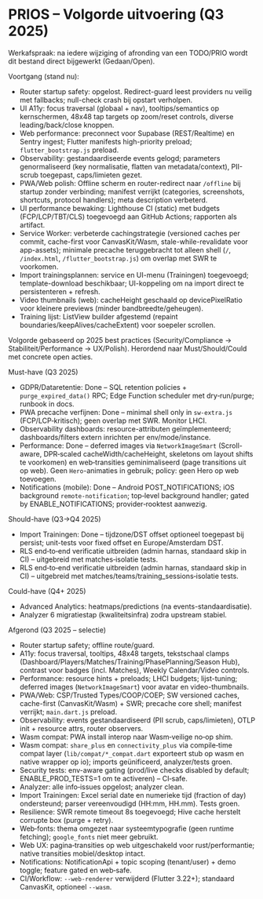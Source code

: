 # PRIOS – Volgorde uitvoering (Q3 2025)

Werkafspraak: na iedere wijziging of afronding van een TODO/PRIO wordt dit bestand direct bijgewerkt (Gedaan/Open).

Voortgang (stand nu):
- Router startup safety: opgelost. Redirect-guard leest providers nu veilig met fallbacks; null-check crash bij opstart verholpen.
- UI A11y: focus traversal (globaal + nav), tooltips/semantics op kernschermen, 48x48 tap targets op zoom/reset controls, diverse leading/back/close knoppen.
- Web performance: preconnect voor Supabase (REST/Realtime) en Sentry ingest; Flutter manifests high-priority preload; `flutter_bootstrap.js` preload.
- Observability: gestandaardiseerde events gelogd; parameters genormaliseerd (key normalisatie, flatten van metadata/context), PII-scrub toegepast, caps/limieten gezet.
- PWA/Web polish: Offline scherm en router-redirect naar `/offline` bij startup zonder verbinding; manifest verrijkt (categories, screenshots, shortcuts, protocol handlers); meta description verbeterd.
- UI performance bewaking: Lighthouse CI (static) met budgets (FCP/LCP/TBT/CLS) toegevoegd aan GitHub Actions; rapporten als artifact.
- Service Worker: verbeterde cachingstrategie (versioned caches per commit, cache-first voor CanvasKit/Wasm, stale-while-revalidate voor app-assets); minimale precache teruggebracht tot alleen shell (`/`, `/index.html`, `/flutter_bootstrap.js`) om overlap met SWR te voorkomen.
- Import trainingsplannen: service en UI-menu (Trainingen) toegevoegd; template-download beschikbaar; UI-koppeling om na import direct te persistenteren + refresh.
- Video thumbnails (web): cacheHeight geschaald op devicePixelRatio voor kleinere previews (minder bandbreedte/geheugen).
- Training lijst: ListView builder afgestemd (repaint boundaries/keepAlives/cacheExtent) voor soepeler scrollen.


Volgorde gebaseerd op 2025 best practices (Security/Compliance → Stabiliteit/Performance → UX/Polish). Herordend naar Must/Should/Could met concrete open acties.

Must-have (Q3 2025)
- GDPR/Dataretentie: Done – SQL retention policies + `purge_expired_data()` RPC; Edge Function scheduler met dry‑run/purge; runbook in docs.
- PWA precache verfijnen: Done – minimal shell only in `sw-extra.js` (FCP/LCP‑kritisch); geen overlap met SWR. Monitor LHCI.
- Observability dashboards: resource-attributen geïmplementeerd; dashboards/filters extern inrichten per env/mode/instance.
- Performance: Done – deferred images via `NetworkImageSmart` (Scroll-aware, DPR‑scaled cacheWidth/cacheHeight, skeletons om layout shifts te voorkomen) en web‑transities geminimaliseerd (page transitions uit op web). Geen `Hero`-animaties in gebruik; policy: geen Hero op web toevoegen.
- Notifications (mobile): Done – Android POST_NOTIFICATIONS; iOS background `remote-notification`; top‑level background handler; gated by ENABLE_NOTIFICATIONS; provider‑rooktest aanwezig.

Should-have (Q3→Q4 2025)
- Import Trainingen: Done – tijdzone/DST offset optioneel toegepast bij persist; unit-tests voor fixed offset en Europe/Amsterdam DST.
- RLS end‑to‑end verificatie uitbreiden (admin harnas, standaard skip in CI) – uitgebreid met matches‑isolatie tests.
 - RLS end‑to‑end verificatie uitbreiden (admin harnas, standaard skip in CI) – uitgebreid met matches/teams/training_sessions‑isolatie tests.

Could-have (Q4+ 2025)
- Advanced Analytics: heatmaps/predictions (na events-standaardisatie).
- Analyzer 6 migratiestap (kwaliteitsinfra) zodra upstream stabiel.

Afgerond (Q3 2025 – selectie)
- Router startup safety; offline route/guard.
- A11y: focus traversal, tooltips, 48x48 targets, tekstschaal clamps (Dashboard/Players/Matches/Training/PhasePlanning/Season Hub), contrast voor badges (incl. Matches), Weekly Calendar/Video controls.
- Performance: resource hints + preloads; LHCI budgets; lijst-tuning; deferred images (`NetworkImageSmart`) voor avatar en video-thumbnails.
- PWA/Web: CSP/Trusted Types/COOP/COEP; SW versioned caches, cache-first (CanvasKit/Wasm) + SWR; precache core shell; manifest verrijkt; `main.dart.js` preload.
- Observability: events gestandaardiseerd (PII scrub, caps/limieten), OTLP init + resource attrs, router observers.
- Wasm compat: PWA install interop naar Wasm‑veilige no‑op shim.
- Wasm compat: `share_plus` en `connectivity_plus` via compile‑time compat layer
  (`lib/compat/*_compat.dart` exporteert stub op wasm en native wrapper op io);
  imports geünificeerd, analyzer/tests groen.
- Security tests: env-aware gating (prod/live checks disabled by default; ENABLE_PROD_TESTS=1 om te activeren) – CI‑safe.
- Analyzer: alle info‑issues opgelost; analyzer clean.
- Import Trainingen: Excel serial date en numerieke tijd (fraction of day) ondersteund; parser vereenvoudigd (HH:mm, HH.mm). Tests groen.
- Resilience: SWR remote timeout 8s toegevoegd; Hive cache herstelt corrupte box (purge + retry).
- Web‑fonts: thema omgezet naar systeemtypografie (geen runtime fetching); `google_fonts` niet meer gebruikt.
- Web UX: pagina‑transities op web uitgeschakeld voor rust/performantie; native transities mobiel/desktop intact.
- Notifications: NotificationApi + topic scoping (tenant/user) + demo toggle; feature gated en web‑safe.
- CI/Workflow: `--web-renderer` verwijderd (Flutter 3.22+); standaard CanvasKit, optioneel `--wasm`.



